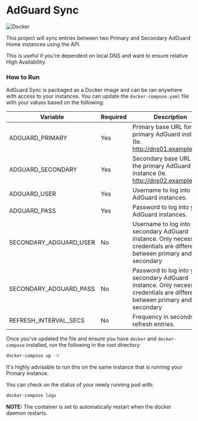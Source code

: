 # AdGuard Sync

![Docker](https://github.com/atoy3731/adguard-sync/workflows/Docker/badge.svg)


This project will sync entries between two Primary and Secondary AdGuard Home instances using the API.

This is useful if you're dependent on local DNS and want to ensure relative High Availability.

### How to Run

AdGuard Sync is packaged as a Docker image and can be ran anywhere with access to your instances. You can update the `docker-compose.yaml` file with your values based on the following:

| Variable | Required | Description | Default |
|---|---|---|---|
| ADGUARD_PRIMARY | Yes | Primary base URL for the primary AdGuard instance (Ie. http://dns01.example.com) | N/A |
| ADGUARD_SECONDARY | Yes | Secondary base URL for the primary AdGuard instance (Ie. http://dns02.example.com) | N/A |
| ADGUARD_USER | Yes | Username to log into your AdGuard instances. | N/A |
| ADGUARD_PASS | Yes | Password to log into your AdGuard instances. | N/A |
| SECONDARY_ADGUARD_USER | No | Username to log into your secondary AdGuard instance. Only necessary if credentials are different between primary and secondary | Value of 'ADGUARD_USER' |
| SECONDARY_ADGUARD_PASS | No | Password to log into your secondary AdGuard instance. Only necessary if credentials are different between primary and secondary | Value of 'ADGUARD_PASSWORD' |
| REFRESH_INTERVAL_SECS | No | Frequency in seconds to refresh entries. | 60 |

Once you've updated the file and ensure you have `docker` and `docker-compose` installed, run the following in the root directory:

```bash
docker-compose up -d
```

It's highly advisable to run this on the same instance that is running your Primary instance.

You can check on the status of your newly running pod with:

```bash
docker-compose logs
```

**NOTE:** The container is set to automatically restart when the docker daemon restarts.
